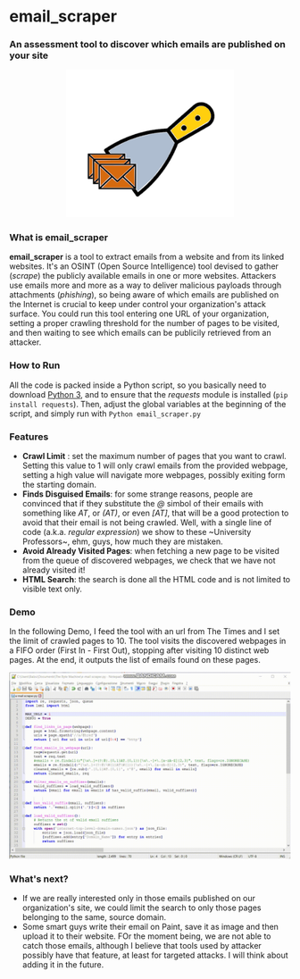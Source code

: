 # email_scraper
### An assessment tool to discover which emails are published on your site

<p align="center">
<img src="scraper.png" width=300>
</p>


### What is email_scraper
__email_scraper__ is a tool to extract emails from a website and from its linked websites.
It's an OSINT (Open Source Intelligence) tool devised to gather (*scrape*) the publicly available emails in one or more websites. 
Attackers use emails more and more as a way to deliver malicious payloads through attachments (*phishing*), so being aware of which emails
are published on the Internet is crucial to keep under control your organization's attack surface. 
You could run this tool entering one URL of your organization, setting a proper crawling threshold for the number of pages to be visited,
and then waiting to see which emails can be publicily retrieved from an attacker.

### How to Run
All the code is packed inside a Python script, so you basically need to download [Python 3](https://www.python.org/downloads/), and to ensure that 
the *requests* module is installed (`pip install requests`). 
Then, adjust the global variables at the beginning of the script, and simply run with 
`Python email_scraper.py`

### Features

- __Crawl Limit__ : set the maximum number of pages that you want to crawl. Setting this value to 1 will only crawl emails from the provided webpage, setting a high value will navigate more webpages, possibly exiting form the starting domain.
- __Finds Disguised Emails__: for some strange reasons, people are convinced that if they substitute the *@* simbol of their emails with something like *AT*, or *(AT)*, or even *[AT]*, that will be a good protection to avoid that their email is not being crawled. Well, with a single line of code (a.k.a. *regular expression*) we show to these ~University Professors~, ehm, guys, how much they are mistaken. 
- __Avoid Already Visited Pages__: when fetching a new page to be visited from the queue of discovered webpages, we check that we have not already visited it!
- __HTML Search__: the search is done all the HTML code and is not limited to visible text only.

### Demo
In the following Demo, I feed the tool with an url from The Times and I set the limit
of crawled pages to 10. The tool visits the discovered webpages in a FIFO order (First In - First Out),
stopping after visiting 10 distinct web pages. At the end, it outputs the list of emails found on these pages.

![Alt Text](https://github.com/Balzu/email_scraper/blob/main/demo.gif)


### What's next?

- If we are really interested only in those emails published on our organization's site, we could limit the search to only those pages belonging to the same, source domain. 
- Some smart guys write their email on Paint, save it as image and then upload it to their website. FOr the moment being, we are not able to catch those emails, although I believe that tools used by attacker possibly have that feature, at least for targeted attacks. I will think about adding it in the future.

